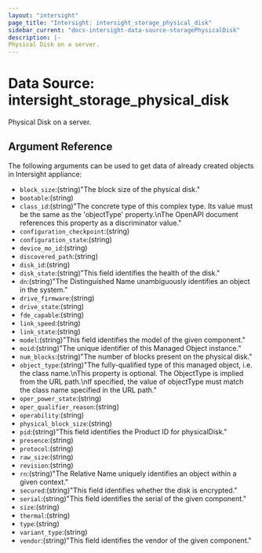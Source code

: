 ```yaml
---
layout: "intersight"
page_title: "Intersight: intersight_storage_physical_disk"
sidebar_current: "docs-intersight-data-source-storagePhysicalDisk"
description: |-
Physical Disk on a server.
---
```


# Data Source: intersight_storage_physical_disk
Physical Disk on a server.
## Argument Reference
The following arguments can be used to get data of already created objects in Intersight appliance:
* `block_size`:(string)"The block size of the physical disk."
* `bootable`:(string)
* `class_id`:(string)"The concrete type of this complex type. Its value must be the same as the 'objectType' property.\nThe OpenAPI document references this property as a discriminator value."
* `configuration_checkpoint`:(string)
* `configuration_state`:(string)
* `device_mo_id`:(string)
* `discovered_path`:(string)
* `disk_id`:(string)
* `disk_state`:(string)"This field identifies the health of the disk."
* `dn`:(string)"The Distinguished Name unambiguously identifies an object in the system."
* `drive_firmware`:(string)
* `drive_state`:(string)
* `fde_capable`:(string)
* `link_speed`:(string)
* `link_state`:(string)
* `model`:(string)"This field identifies the model of the given component."
* `moid`:(string)"The unique identifier of this Managed Object instance."
* `num_blocks`:(string)"The number of blocks present on the physical disk."
* `object_type`:(string)"The fully-qualified type of this managed object, i.e. the class name.\nThis property is optional. The ObjectType is implied from the URL path.\nIf specified, the value of objectType must match the class name specified in the URL path."
* `oper_power_state`:(string)
* `oper_qualifier_reason`:(string)
* `operability`:(string)
* `physical_block_size`:(string)
* `pid`:(string)"This field identifies the Product ID for physicalDisk."
* `presence`:(string)
* `protocol`:(string)
* `raw_size`:(string)
* `revision`:(string)
* `rn`:(string)"The Relative Name uniquely identifies an object within a given context."
* `secured`:(string)"This field identifies whether the disk is encrypted."
* `serial`:(string)"This field identifies the serial of the given component."
* `size`:(string)
* `thermal`:(string)
* `type`:(string)
* `variant_type`:(string)
* `vendor`:(string)"This field identifies the vendor of the given component."
